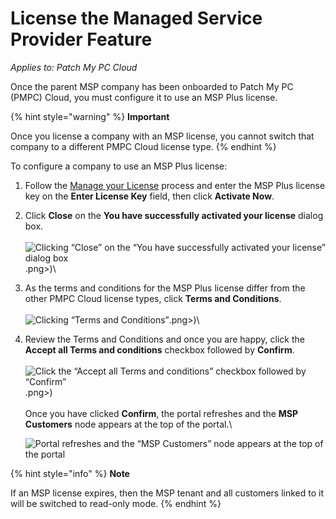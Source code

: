 # License the Managed Service Provider Feature

_Applies to: Patch My PC Cloud_

Once the parent MSP company has been onboarded to Patch My PC (PMPC) Cloud, you must configure it to use an MSP Plus license.

{% hint style="warning" %}
**Important**

Once you license a company with an MSP license, you cannot switch that company to a different PMPC Cloud license type.
{% endhint %}

To configure a company to use an MSP Plus license:

1. Follow the [Manage your License](../cloud-administration/manage-your-environments-in-cloud/manage-your-cloud-license.md) process and enter the MSP Plus license key on the **Enter License Key** field, then click **Activate Now**.
2. Click **Close** on the **You have successfully activated your license** dialog box.\
   \
   ![	Clicking “Close” on the “You have successfully activated your license” dialog box](/_images/image-%28375 "	Clicking “Close” on the “You have successfully activated your license” dialog box").png>)\

3. As the terms and conditions for the MSP Plus license differ from the other PMPC Cloud license types, click **Terms and Conditions**.\
   \
   ![Clicking “Terms and Conditions”](/_images/image-%28376 "Clicking “Terms and Conditions”").png>)\

4.  Review the Terms and Conditions and once you are happy, click the **Accept all Terms and conditions** checkbox followed by **Confirm**.\
    \
    ![Click the “Accept all Terms and conditions” checkbox followed by “Confirm”](/_images/image-%28377 "Click the “Accept all Terms and conditions” checkbox followed by “Confirm”").png>)\
    \
    Once you have clicked **Confirm**, the portal refreshes and the **MSP Customers** node appears at the top of the portal.\


    ![Portal refreshes and the “MSP Customers” node appears at the top of the portal](/_images/image-%28378%29.png-"Portal-refreshes-and-the-\"MSP-Customers\"-node-appears-at-the-top-of-the-portal" "Portal refreshes and the “MSP Customers” node appears at the top of the portal")

{% hint style="info" %}
**Note**

If an MSP license expires, then the MSP tenant and all customers linked to it will be switched to read-only mode.
{% endhint %}
